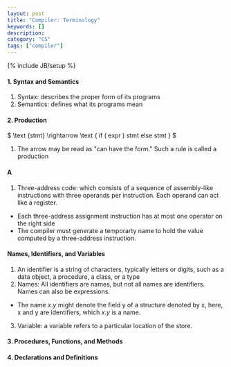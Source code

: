 ```yaml
---
layout: post
title: "Compiler: Terminology"
keywords: []
description: 
category: "CS" 
tags: ["compiler"]
---
```

{% include JB/setup %}

#### 1. Syntax and Semantics
1. Syntax: describes the proper form of its programs
2. Semantics: defines what its programs mean

#### 2. Production
$
\text {stmt} \rightarrow \text { if ( expr ) stmt else stmt }
$
1. The arrow may be read as "can have the form." Such a rule is called a production

#### A
1. Three-address code: which consists of a sequence of assembly-like instructions with three
   operands per instruction. Each operand can act like a register.
- Each three-address assignment instruction has at most one operator on the right side
- The compiler must generate a temporarty name to hold the value computed by a three-address
  instruction.

#### Names, Identifiers, and Variables
1. An identifier is a string of characters, typically letters or digits, such as a data object, a
   procedure, a class, or a type
2. Names: All identifiers are names, but not all names are identifiers. Names can also be
   expressions.
- The name $x.y$ might denote the field y of a structure denoted by x, here, x and y are
  identifiers, which $x.y$ is a name.
3. Variable: a variable refers to a particular location of the store.

#### 3. Procedures, Functions, and Methods
#### 4. Declarations and Definitions


